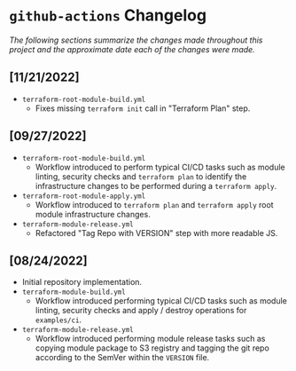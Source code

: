 # `github-actions` Changelog

_The following sections summarize the changes made throughout this project and the approximate date each of the changes_
_were made._

## [11/21/2022]

* `terraform-root-module-build.yml`
  * Fixes missing `terraform init` call in "Terraform Plan" step.

## [09/27/2022]

* `terraform-root-module-build.yml`
  * Workflow introduced to perform typical CI/CD tasks such as module linting, security checks and `terraform plan`
    to identify the infrastructure changes to be performed during a `terraform apply`.
* `terraform-root-module-apply.yml`
  * Workflow introduced to `terraform plan` and `terraform apply` root module infrastructure changes.
* `terraform-module-release.yml`
  * Refactored "Tag Repo with VERSION" step with more readable JS.

## [08/24/2022]

* Initial repository implementation.
* `terraform-module-build.yml`
  * Workflow introduced performing typical CI/CD tasks such as module linting, security checks and apply / destroy
    operations for `examples/ci`.
* `terraform-module-release.yml`
  * Workflow introduced performing module release tasks such as copying module package to S3 registry and
    tagging the git repo according to the SemVer within the `VERSION` file.
